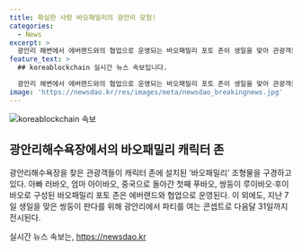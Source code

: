 ```yaml
---
title: 확실한 사랑 바오패밀리의 광안리 모험!
categories:
  - News
excerpt: >
  광안리 해변에서 에버랜드와의 협업으로 운영되는 바오패밀리 포토 존이 생일을 맞아 관광객들의 관심을 끌고 있다. 바오패밀리는 쌍둥이 판다를 기념해 광안리에서 특별한 파티를 연 콘셉트로, 아빠 러바오, 엄마 아이바오, 첫째 푸바오, 쌍둥이 루이바오·후이바오로 이루어져 있으며, 다음달 31일까지 전시된다.
feature_text: >
  ## koreablockchain 실시간 뉴스 속보입니다.

  광안리 해변에서 에버랜드와의 협업으로 운영되는 바오패밀리 포토 존이 생일을 맞아 관광객들의 관심을 끌고 있다. 바오패밀리는 쌍둥이 판다를 기념해 광안리에서 특별한 파티를 연 콘셉트로, 아빠 러바오, 엄마 아이바오, 첫째 푸바오, 쌍둥이 루이바오·후이바오로 이루어져 있으며, 다음달 31일까지 전시된다.
image: 'https://newsdao.kr/res/images/meta/newsdao_breakingnews.jpg'
---
```


<p><img src="https://newsdao.kr/res/images/meta/newsdao_breakingnews.jpg" alt="koreablockchain 속보" /></p>

<article id="contents">
  <h2 data-ke-size="size26">광안리해수욕장에서의 바오패밀리 캐릭터 존</h2>
  <p data-ke-size="size16">광안리해수욕장을 찾은 관광객들이 캐릭터 존에 설치된 ‘바오패밀리’ 조형물을 구경하고 있다. 아빠 러바오, 엄마 아이바오, 중국으로 돌아간 첫째 푸바오, 쌍둥이 루이바오·후이바오로 구성된 바오패밀리 포토 존은 에버랜드와 협업으로 운영된다. 이 외에도, 지난 7일 생일을 맞은 쌍둥이 판다를 위해 광안리에서 파티를 여는 콘셉트로 다음달 31일까지 전시된다.</p>
</article>
실시간 뉴스 속보는, <a href="https://newsdao.kr" rel="dofollow">https://newsdao.kr</a>


